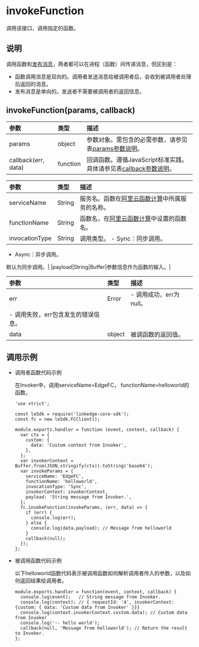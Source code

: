 # invokeFunction

调用该接口，调用指定的函数。

## 说明

调用函数和[发布消息](/cn.zh-CN/边缘端开发指南/函数计算SDK/Nodejs/Publish.md)，两者都可以在进程（函数）间传递消息，但区别是：

-   函数调用消息是双向的。调用者发送消息给被调用者后，会收到被调用者处理后返回的消息。
-   发布消息是单向的。发送者不需要被调用者的返回信息。

## invokeFunction\(params, callback\)

|参数|类型|描述|
|:-|:-|:-|
|params|object|参数对象。需包含的必需参数，请参见表[params参数说明](#params)。|
|callback\(err, data\)|function|回调函数。遵循JavaScript标准实践。具体请参见表[callback参数说明](#callback)。|

|参数|类型|描述|
|:-|:-|:-|
|serviceName|String|服务名。函数在[阿里云函数计算](https://www.aliyun.com/product/fc)中所属服务的名称。|
|functionName|String|函数名，在[阿里云函数计算](https://www.aliyun.com/product/fc)中设置的函数名。|
|invocationType|String|调用类型。 -   Sync：同步调用。
-   Async：异步调用。

 默认为同步调用。|
|payload|String\|Buffer|参数信息作为函数的输入。|

|参数|类型|描述|
|:-|:-|:-|
|err|Error|-   调用成功，err为null。
-   调用失败，err包含发生的错误信息。 |
|data|object|被调函数的返回值。|

## 调用示例

-   调用者函数代码示例

    在Invoker中，调用serviceName=EdgeFC， functionName=helloworld的函数。

    ```
    'use strict';
    
    const leSdk = require('linkedge-core-sdk');
    const fc = new leSdk.FCClient();
    
    module.exports.handler = function (event, context, callback) {
      var ctx = {
        custom: {
          data: 'Custom context from Invoker',
        },
      };
      var invokerContext = Buffer.from(JSON.stringify(ctx)).toString('base64');
      var invokeParams = {
        serviceName: 'EdgeFC',
        functionName: 'helloworld',
        invocationType: 'Sync',
        invokerContext: invokerContext,
        payload: 'String message from Invoker.',
      };
      fc.invokeFunction(invokeParams, (err, data) => {
        if (err) {
          console.log(err);
        } else {
          console.log(data.payload); // Message from helloworld
        }
        callback(null);
      });
    };
    ```

-   被调用函数代码示例

    以下helloworld函数代码表示被调用函数如何解析调用者传入的参数，以及如何返回结果给调用者。

    ```
    module.exports.handler = function(event, context, callback) {
      console.log(event);   // String message from Invoker.
      console.log(context); // { requestId: '4', invokerContext: {custom: { data: 'Custom data from Invoker' }}}
      console.log(context.invokerContext.custom.data); // Custom data from Invoker
      console.log('-- hello world');
      callback(null, 'Message from helloworld'); // Return the result to Invoker.
    };
    ```


